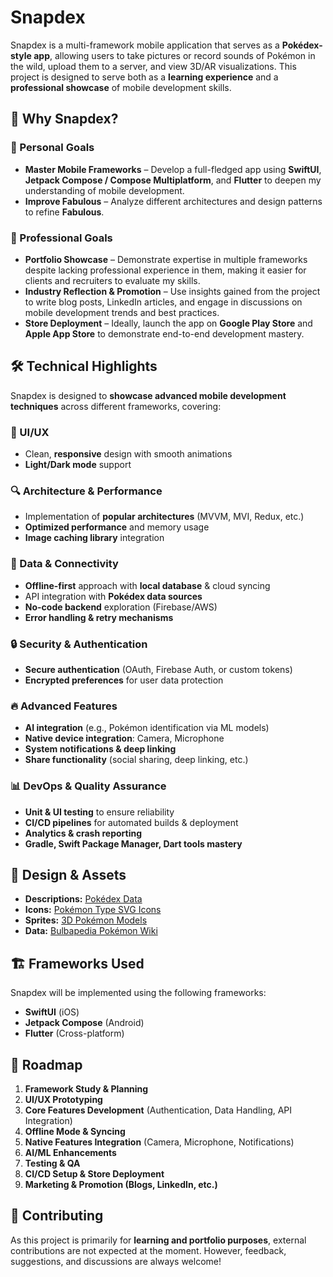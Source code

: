 # Snapdex

Snapdex is a multi-framework mobile application that serves as a **Pokédex-style app**, allowing users to take pictures or record sounds of Pokémon in the wild, upload them to a server, and view 3D/AR visualizations. This project is designed to serve both as a **learning experience** and a **professional showcase** of mobile development skills.

## 🚀 Why Snapdex?

### 🎯 Personal Goals
- **Master Mobile Frameworks** – Develop a full-fledged app using **SwiftUI**, **Jetpack Compose / Compose Multiplatform**, and **Flutter** to deepen my understanding of mobile development.
- **Improve Fabulous** – Analyze different architectures and design patterns to refine **Fabulous**.

### 💼 Professional Goals
- **Portfolio Showcase** – Demonstrate expertise in multiple frameworks despite lacking professional experience in them, making it easier for clients and recruiters to evaluate my skills.
- **Industry Reflection & Promotion** – Use insights gained from the project to write blog posts, LinkedIn articles, and engage in discussions on mobile development trends and best practices.
- **Store Deployment** – Ideally, launch the app on **Google Play Store** and **Apple App Store** to demonstrate end-to-end development mastery.

## 🛠️ Technical Highlights
Snapdex is designed to **showcase advanced mobile development techniques** across different frameworks, covering:

### 📱 UI/UX
- Clean, **responsive** design with smooth animations
- **Light/Dark mode** support

### 🔍 Architecture & Performance
- Implementation of **popular architectures** (MVVM, MVI, Redux, etc.)
- **Optimized performance** and memory usage
- **Image caching library** integration

### 📡 Data & Connectivity
- **Offline-first** approach with **local database** & cloud syncing
- API integration with **Pokédex data sources**
- **No-code backend** exploration (Firebase/AWS)
- **Error handling & retry mechanisms**

### 🔒 Security & Authentication
- **Secure authentication** (OAuth, Firebase Auth, or custom tokens)
- **Encrypted preferences** for user data protection

### 🔥 Advanced Features
- **AI integration** (e.g., Pokémon identification via ML models)
- **Native device integration**: Camera, Microphone
- **System notifications & deep linking**
- **Share functionality** (social sharing, deep linking, etc.)

### 📊 DevOps & Quality Assurance
- **Unit & UI testing** to ensure reliability
- **CI/CD pipelines** for automated builds & deployment
- **Analytics & crash reporting**
- **Gradle, Swift Package Manager, Dart tools mastery**

## 🎨 Design & Assets
- **Descriptions:** [Pokédex Data](https://www.pokemon.com/us/pokedex/venusaur)
- **Icons:** [Pokémon Type SVG Icons](https://github.com/duiker101/pokemon-type-svg-icons/tree/master/icons)
- **Sprites:** [3D Pokémon Models](https://projectpokemon.org/home/docs/spriteindex_148/3d-models-generation-1-pok%C3%A9mon-r90/)
- **Data:** [Bulbapedia Pokémon Wiki](https://bulbapedia.bulbagarden.net/wiki/Bulbasaur_(Pok%C3%A9mon))

## 🏗️ Frameworks Used
Snapdex will be implemented using the following frameworks:
- **SwiftUI** (iOS)
- **Jetpack Compose** (Android)
- **Flutter** (Cross-platform)

## 📌 Roadmap
1. **Framework Study & Planning**
2. **UI/UX Prototyping**
3. **Core Features Development** (Authentication, Data Handling, API Integration)
4. **Offline Mode & Syncing**
5. **Native Features Integration** (Camera, Microphone, Notifications)
6. **AI/ML Enhancements**
7. **Testing & QA**
8. **CI/CD Setup & Store Deployment**
9. **Marketing & Promotion (Blogs, LinkedIn, etc.)**

## 🤝 Contributing
As this project is primarily for **learning and portfolio purposes**, external contributions are not expected at the moment. However, feedback, suggestions, and discussions are always welcome!
